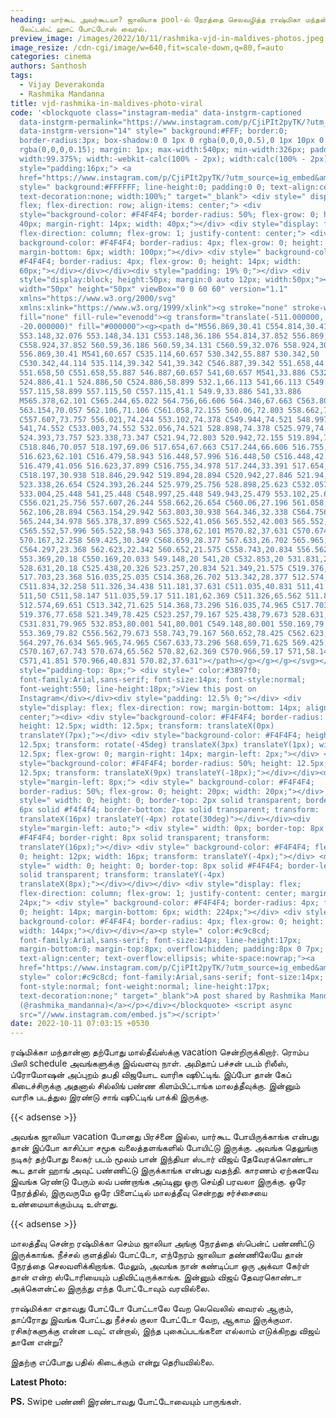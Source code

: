 ```yaml
---
heading: யார்கூட அவர்கூடயா? ஜாலியாக pool-ல் நேரத்தை செலவழித்த ராஷ்மிகா மந்தன்னா.
  லேட்டஸ்ட் ஹாட் போட்டோஸ் வைரல்.
preview_image: /images/2022/10/11/rashmika-vjd-in-maldives-photos.jpeg
image_resize: /cdn-cgi/image/w=640,fit=scale-down,q=80,f=auto
categories: cinema
authors: Santhosh
tags:
  - Vijay Deverakonda
  - Rashmika Mandanna
title: vjd-rashmika-in-maldives-photo-viral
code: '<blockquote class="instagram-media" data-instgrm-captioned
  data-instgrm-permalink="https://www.instagram.com/p/CjiPIt2pyTK/?utm_source=ig_embed&amp;utm_campaign=loading"
  data-instgrm-version="14" style=" background:#FFF; border:0;
  border-radius:3px; box-shadow:0 0 1px 0 rgba(0,0,0,0.5),0 1px 10px 0
  rgba(0,0,0,0.15); margin: 1px; max-width:540px; min-width:326px; padding:0;
  width:99.375%; width:-webkit-calc(100% - 2px); width:calc(100% - 2px);"><div
  style="padding:16px;"> <a
  href="https://www.instagram.com/p/CjiPIt2pyTK/?utm_source=ig_embed&amp;utm_campaign=loading"
  style=" background:#FFFFFF; line-height:0; padding:0 0; text-align:center;
  text-decoration:none; width:100%;" target="_blank"> <div style=" display:
  flex; flex-direction: row; align-items: center;"> <div
  style="background-color: #F4F4F4; border-radius: 50%; flex-grow: 0; height:
  40px; margin-right: 14px; width: 40px;"></div> <div style="display: flex;
  flex-direction: column; flex-grow: 1; justify-content: center;"> <div style="
  background-color: #F4F4F4; border-radius: 4px; flex-grow: 0; height: 14px;
  margin-bottom: 6px; width: 100px;"></div> <div style=" background-color:
  #F4F4F4; border-radius: 4px; flex-grow: 0; height: 14px; width:
  60px;"></div></div></div><div style="padding: 19% 0;"></div> <div
  style="display:block; height:50px; margin:0 auto 12px; width:50px;"><svg
  width="50px" height="50px" viewBox="0 0 60 60" version="1.1"
  xmlns="https://www.w3.org/2000/svg"
  xmlns:xlink="https://www.w3.org/1999/xlink"><g stroke="none" stroke-width="1"
  fill="none" fill-rule="evenodd"><g transform="translate(-511.000000,
  -20.000000)" fill="#000000"><g><path d="M556.869,30.41 C554.814,30.41
  553.148,32.076 553.148,34.131 C553.148,36.186 554.814,37.852 556.869,37.852
  C558.924,37.852 560.59,36.186 560.59,34.131 C560.59,32.076 558.924,30.41
  556.869,30.41 M541,60.657 C535.114,60.657 530.342,55.887 530.342,50
  C530.342,44.114 535.114,39.342 541,39.342 C546.887,39.342 551.658,44.114
  551.658,50 C551.658,55.887 546.887,60.657 541,60.657 M541,33.886 C532.1,33.886
  524.886,41.1 524.886,50 C524.886,58.899 532.1,66.113 541,66.113 C549.9,66.113
  557.115,58.899 557.115,50 C557.115,41.1 549.9,33.886 541,33.886
  M565.378,62.101 C565.244,65.022 564.756,66.606 564.346,67.663 C563.803,69.06
  563.154,70.057 562.106,71.106 C561.058,72.155 560.06,72.803 558.662,73.347
  C557.607,73.757 556.021,74.244 553.102,74.378 C549.944,74.521 548.997,74.552
  541,74.552 C533.003,74.552 532.056,74.521 528.898,74.378 C525.979,74.244
  524.393,73.757 523.338,73.347 C521.94,72.803 520.942,72.155 519.894,71.106
  C518.846,70.057 518.197,69.06 517.654,67.663 C517.244,66.606 516.755,65.022
  516.623,62.101 C516.479,58.943 516.448,57.996 516.448,50 C516.448,42.003
  516.479,41.056 516.623,37.899 C516.755,34.978 517.244,33.391 517.654,32.338
  C518.197,30.938 518.846,29.942 519.894,28.894 C520.942,27.846 521.94,27.196
  523.338,26.654 C524.393,26.244 525.979,25.756 528.898,25.623 C532.057,25.479
  533.004,25.448 541,25.448 C548.997,25.448 549.943,25.479 553.102,25.623
  C556.021,25.756 557.607,26.244 558.662,26.654 C560.06,27.196 561.058,27.846
  562.106,28.894 C563.154,29.942 563.803,30.938 564.346,32.338 C564.756,33.391
  565.244,34.978 565.378,37.899 C565.522,41.056 565.552,42.003 565.552,50
  C565.552,57.996 565.522,58.943 565.378,62.101 M570.82,37.631 C570.674,34.438
  570.167,32.258 569.425,30.349 C568.659,28.377 567.633,26.702 565.965,25.035
  C564.297,23.368 562.623,22.342 560.652,21.575 C558.743,20.834 556.562,20.326
  553.369,20.18 C550.169,20.033 549.148,20 541,20 C532.853,20 531.831,20.033
  528.631,20.18 C525.438,20.326 523.257,20.834 521.349,21.575 C519.376,22.342
  517.703,23.368 516.035,25.035 C514.368,26.702 513.342,28.377 512.574,30.349
  C511.834,32.258 511.326,34.438 511.181,37.631 C511.035,40.831 511,41.851
  511,50 C511,58.147 511.035,59.17 511.181,62.369 C511.326,65.562 511.834,67.743
  512.574,69.651 C513.342,71.625 514.368,73.296 516.035,74.965 C517.703,76.634
  519.376,77.658 521.349,78.425 C523.257,79.167 525.438,79.673 528.631,79.82
  C531.831,79.965 532.853,80.001 541,80.001 C549.148,80.001 550.169,79.965
  553.369,79.82 C556.562,79.673 558.743,79.167 560.652,78.425 C562.623,77.658
  564.297,76.634 565.965,74.965 C567.633,73.296 568.659,71.625 569.425,69.651
  C570.167,67.743 570.674,65.562 570.82,62.369 C570.966,59.17 571,58.147 571,50
  C571,41.851 570.966,40.831 570.82,37.631"></path></g></g></g></svg></div><div
  style="padding-top: 8px;"> <div style=" color:#3897f0;
  font-family:Arial,sans-serif; font-size:14px; font-style:normal;
  font-weight:550; line-height:18px;">View this post on
  Instagram</div></div><div style="padding: 12.5% 0;"></div> <div
  style="display: flex; flex-direction: row; margin-bottom: 14px; align-items:
  center;"><div> <div style="background-color: #F4F4F4; border-radius: 50%;
  height: 12.5px; width: 12.5px; transform: translateX(0px)
  translateY(7px);"></div> <div style="background-color: #F4F4F4; height:
  12.5px; transform: rotate(-45deg) translateX(3px) translateY(1px); width:
  12.5px; flex-grow: 0; margin-right: 14px; margin-left: 2px;"></div> <div
  style="background-color: #F4F4F4; border-radius: 50%; height: 12.5px; width:
  12.5px; transform: translateX(9px) translateY(-18px);"></div></div><div
  style="margin-left: 8px;"> <div style=" background-color: #F4F4F4;
  border-radius: 50%; flex-grow: 0; height: 20px; width: 20px;"></div> <div
  style=" width: 0; height: 0; border-top: 2px solid transparent; border-left:
  6px solid #f4f4f4; border-bottom: 2px solid transparent; transform:
  translateX(16px) translateY(-4px) rotate(30deg)"></div></div><div
  style="margin-left: auto;"> <div style=" width: 0px; border-top: 8px solid
  #F4F4F4; border-right: 8px solid transparent; transform:
  translateY(16px);"></div> <div style=" background-color: #F4F4F4; flex-grow:
  0; height: 12px; width: 16px; transform: translateY(-4px);"></div> <div
  style=" width: 0; height: 0; border-top: 8px solid #F4F4F4; border-left: 8px
  solid transparent; transform: translateY(-4px)
  translateX(8px);"></div></div></div> <div style="display: flex;
  flex-direction: column; flex-grow: 1; justify-content: center; margin-bottom:
  24px;"> <div style=" background-color: #F4F4F4; border-radius: 4px; flex-grow:
  0; height: 14px; margin-bottom: 6px; width: 224px;"></div> <div style="
  background-color: #F4F4F4; border-radius: 4px; flex-grow: 0; height: 14px;
  width: 144px;"></div></div></a><p style=" color:#c9c8cd;
  font-family:Arial,sans-serif; font-size:14px; line-height:17px;
  margin-bottom:0; margin-top:8px; overflow:hidden; padding:8px 0 7px;
  text-align:center; text-overflow:ellipsis; white-space:nowrap;"><a
  href="https://www.instagram.com/p/CjiPIt2pyTK/?utm_source=ig_embed&amp;utm_campaign=loading"
  style=" color:#c9c8cd; font-family:Arial,sans-serif; font-size:14px;
  font-style:normal; font-weight:normal; line-height:17px;
  text-decoration:none;" target="_blank">A post shared by Rashmika Mandanna
  (@rashmika_mandanna)</a></p></div></blockquote> <script async
  src="//www.instagram.com/embed.js"></script>'
date: 2022-10-11 07:03:15 +0530
---
```



ரஷ்மிக்கா மந்தான்னா தற்போது மால்தீவ்ஸ்க்கு vacation சென்றிருக்கிறார். ரொம்ப பிஸி schedule அவங்களுக்கு இவ்வளவு நாள். அமிதாப் பச்சன் படம் ரிலீஸ், ப்ரோமோஷன் அப்புறம் தபதி விஜயோட வாரிசு ஷூட்டிங். இப்போ தான் கேப் கிடைச்சிருக்கு அதனால் சில்லிங் பண்ண கிளம்பிட்டாங்க மாலத்தீவுக்கு. இன்னும் வாரிசு படத்துல இரண்டு சாங் ஷூட்டிங் பாக்கி இருக்கு. 

{{< adsense >}}

அவங்க ஜாலியா vacation போனது பிரச்னை இல்ல, யார்கூட போயிருக்காங்க என்பது தான் இப்போ காசிப்பா சமூக வலைத்தளங்களில் போயிட்டு இருக்கு. அவங்க தெலுங்கு நடிகர் தற்போது லைகர் படம் மூலம் பான் இந்தியா ஸ்டார் விஜய் தேவேரக்கொண்டா கூட தான் ஹாங் அவுட் பண்ணிட்டு இருக்காங்க என்பது வதந்தி. காரணம் ஏற்கனவே இவங்க ரெண்டு பேரும் லவ் பண்றாங்க அப்டினு ஒரு செய்தி பரவலா இருக்கு. ஒரே நேரத்தில், இருவருமே ஒரே பிளைட்டில் மாலத்தீவு சென்றது சர்ச்சையை உண்மையாக்கும்படி உள்ளது.

{{< adsense >}}

மாலத்தீவு சென்ற ரஷ்மிக்கா செம்ம ஜாலியா அங்கு நேரத்தை ஸ்பென்ட் பண்ணிட்டு இருக்காங்க. நீச்சல் குளத்தில் போட்டோ, எந்நேரம் ஜாலியா தண்ணிலேயே தான் நேரத்தை செலவளிக்கிறாங்க. மேலும், அவங்க நான் கண்டிப்பா ஒரு அக்வா கேர்ள் தான் என்ற ஸ்டோரியையும் பதிவிட்டிருக்காங்க. இன்னும் விஜய் தேவரகொண்டா அக்கௌன்ட்ல இருந்து எந்த போட்டோவும் வரவில்லை.

ராஷ்மிக்கா எதாவது போட்டோ போட்டாலே வேற லெவெலில் வைரல் ஆகும், தாப்ரோது இவங்க போட்டது நீச்சல் குலா போட்டோ வேற, ஆகாம இருக்குமா. ரசிகர்களுக்கு என்ன டவுட் என்றால், இந்த புகைப்படங்களை எல்லாம் எடுக்கிறது விஜய் தானே என்று?

இதற்கு எப்போது பதில் கிடைக்கும் என்று தெரியவில்லை.

**Latest Photo:**

**P﻿S.** Swipe பண்ணி இரண்டாவது போட்டோவையும் பாருங்கள்.